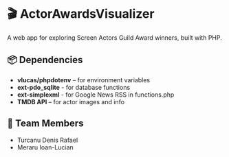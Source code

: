 # 🎬 ActorAwardsVisualizer

A web app for exploring Screen Actors Guild Award winners, built with PHP.

## 📦 Dependencies

- **vlucas/phpdotenv** – for environment variables
- **ext-pdo_sqlite** - for database functions
- **ext-simplexml** - for Google News RSS in functions.php
- **TMDB API** – for actor images and info

## 👥 Team Members

- Turcanu Denis Rafael
- Meraru Ioan-Lucian
